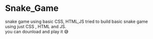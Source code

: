 # Snake_Game
snake game using basic CSS, HTML,JS
tried to build basic snake game using just CSS , HTML and JS.
<br>
you can dounload and play it 😅

